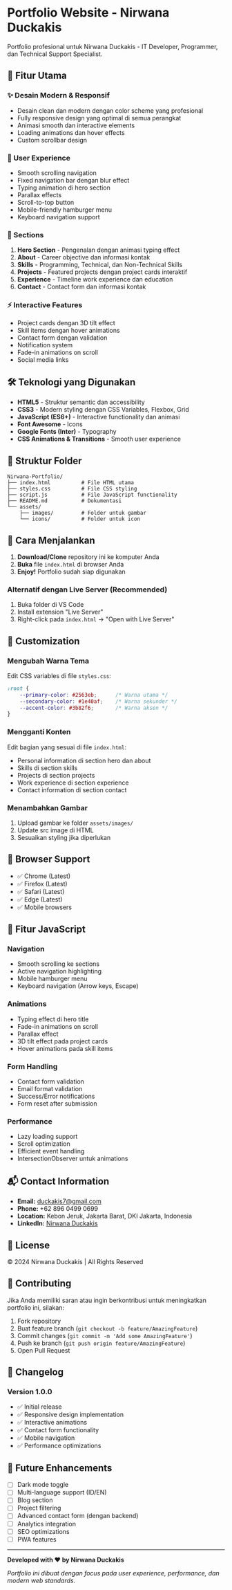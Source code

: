 # Portfolio Website - Nirwana Duckakis

Portfolio profesional untuk Nirwana Duckakis - IT Developer, Programmer, dan Technical Support Specialist.

## 🌟 Fitur Utama

### ✨ Desain Modern & Responsif
- Desain clean dan modern dengan color scheme yang profesional
- Fully responsive design yang optimal di semua perangkat
- Animasi smooth dan interactive elements
- Loading animations dan hover effects
- Custom scrollbar design

### 🎨 User Experience
- Smooth scrolling navigation
- Fixed navigation bar dengan blur effect
- Typing animation di hero section
- Parallax effects
- Scroll-to-top button
- Mobile-friendly hamburger menu
- Keyboard navigation support

### 📱 Sections
1. **Hero Section** - Pengenalan dengan animasi typing effect
2. **About** - Career objective dan informasi kontak
3. **Skills** - Programming, Technical, dan Non-Technical Skills
4. **Projects** - Featured projects dengan project cards interaktif
5. **Experience** - Timeline work experience dan education
6. **Contact** - Contact form dan informasi kontak

### ⚡ Interactive Features
- Project cards dengan 3D tilt effect
- Skill items dengan hover animations
- Contact form dengan validation
- Notification system
- Fade-in animations on scroll
- Social media links

## 🛠️ Teknologi yang Digunakan

- **HTML5** - Struktur semantic dan accessibility
- **CSS3** - Modern styling dengan CSS Variables, Flexbox, Grid
- **JavaScript (ES6+)** - Interactive functionality dan animasi
- **Font Awesome** - Icons
- **Google Fonts (Inter)** - Typography
- **CSS Animations & Transitions** - Smooth user experience

## 📁 Struktur Folder

```
Nirwana-Portfolio/
├── index.html          # File HTML utama
├── styles.css          # File CSS styling
├── script.js           # File JavaScript functionality
├── README.md           # Dokumentasi
└── assets/
    ├── images/         # Folder untuk gambar
    └── icons/          # Folder untuk icon
```

## 🚀 Cara Menjalankan

1. **Download/Clone** repository ini ke komputer Anda
2. **Buka** file `index.html` di browser Anda
3. **Enjoy!** Portfolio sudah siap digunakan

### Alternatif dengan Live Server (Recommended)
1. Buka folder di VS Code
2. Install extension "Live Server"
3. Right-click pada `index.html` → "Open with Live Server"

## 🎨 Customization

### Mengubah Warna Tema
Edit CSS variables di file `styles.css`:
```css
:root {
    --primary-color: #2563eb;      /* Warna utama */
    --secondary-color: #1e40af;    /* Warna sekunder */
    --accent-color: #3b82f6;       /* Warna aksen */
}
```

### Mengganti Konten
Edit bagian yang sesuai di file `index.html`:
- Personal information di section hero dan about
- Skills di section skills
- Projects di section projects
- Work experience di section experience
- Contact information di section contact

### Menambahkan Gambar
1. Upload gambar ke folder `assets/images/`
2. Update src image di HTML
3. Sesuaikan styling jika diperlukan

## 📱 Browser Support

- ✅ Chrome (Latest)
- ✅ Firefox (Latest)
- ✅ Safari (Latest)
- ✅ Edge (Latest)
- ✅ Mobile browsers

## 🔧 Fitur JavaScript

### Navigation
- Smooth scrolling ke sections
- Active navigation highlighting
- Mobile hamburger menu
- Keyboard navigation (Arrow keys, Escape)

### Animations
- Typing effect di hero title
- Fade-in animations on scroll
- Parallax effect
- 3D tilt effect pada project cards
- Hover animations pada skill items

### Form Handling
- Contact form validation
- Email format validation
- Success/Error notifications
- Form reset after submission

### Performance
- Lazy loading support
- Scroll optimization
- Efficient event handling
- IntersectionObserver untuk animations

## 📬 Contact Information

- **Email:** duckakis7@gmail.com
- **Phone:** +62 896 0499 0699
- **Location:** Kebon Jeruk, Jakarta Barat, DKI Jakarta, Indonesia
- **LinkedIn:** [Nirwana Duckakis](https://linkedin.com/in/nirwana-duckakis)

## 📄 License

© 2024 Nirwana Duckakis | All Rights Reserved

## 🤝 Contributing

Jika Anda memiliki saran atau ingin berkontribusi untuk meningkatkan portfolio ini, silakan:

1. Fork repository
2. Buat feature branch (`git checkout -b feature/AmazingFeature`)
3. Commit changes (`git commit -m 'Add some AmazingFeature'`)
4. Push ke branch (`git push origin feature/AmazingFeature`)
5. Open Pull Request

## 📝 Changelog

### Version 1.0.0
- ✅ Initial release
- ✅ Responsive design implementation
- ✅ Interactive animations
- ✅ Contact form functionality
- ✅ Mobile navigation
- ✅ Performance optimizations

## 🎯 Future Enhancements

- [ ] Dark mode toggle
- [ ] Multi-language support (ID/EN)
- [ ] Blog section
- [ ] Project filtering
- [ ] Advanced contact form (dengan backend)
- [ ] Analytics integration
- [ ] SEO optimizations
- [ ] PWA features

---

**Developed with ❤️ by Nirwana Duckakis**

*Portfolio ini dibuat dengan focus pada user experience, performance, dan modern web standards.*